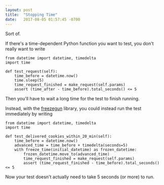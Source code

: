 ```yaml
---
layout: post
title:  "Stopping Time"
date:   2017-08-05 01:57:45 -0700
---
```


Sort of. 

If there's a time-dependent Python function you want to test, you don't really want to write

```
from datetime import datetime, timedelta
import time

def test_request(self):
	time_before = datetime.now()
	time.sleep(5)
	time_request_finished = make_request(self.params)
	assert (time_after - time_before).total_seconds() <= 5
```

Then you'll have to wait a long time for the test to finish running.

Instead, with the [freezegun](https://github.com/spulec/freezegun) library,
you could instead run the test immediately by writing

```
from datetime import datetime, timedelta
import time

def test_delivered_cookies_within_20_min(self):
	time_before = datetime.now()
	advanced_time = time_before + timedelta(seconds=5)
	with freeze_time(initial_datetime) as frozen_datetime:
		frozen_datetime.move_to(advanced_time)
		time_request_finished = make_request(self.params)
		assert (time_request_finished - time_before).total_seconds() <= 5
```

Now your test doesn't actually need to take 5 seconds (or more) to run.

































